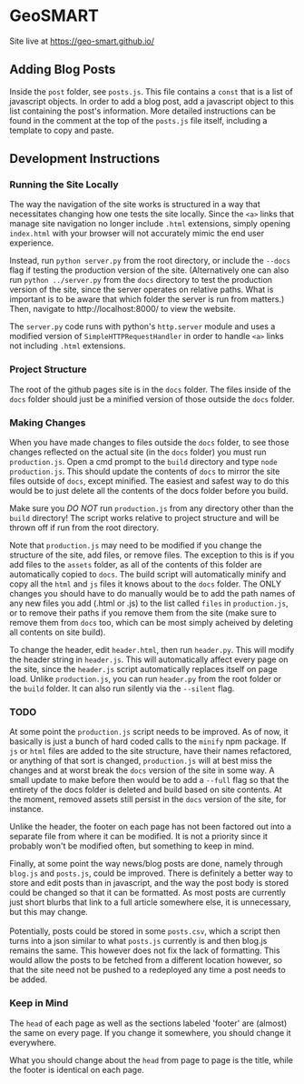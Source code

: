 # GeoSMART

Site live at https://geo-smart.github.io/

## Adding Blog Posts

Inside the `post` folder, see `posts.js`. This file contains a `const` that is a list of javascript objects. In order to add a blog post, add a javascript object to this list containing the post's information. More detailed instructions can be found in the comment at the top of the `posts.js` file itself, including a template to copy and paste.

## Development Instructions

### Running the Site Locally

The way the navigation of the site works is structured in a way that necessitates changing how one tests the site locally. Since the `<a>` links that manage site navigation no longer include `.html` extensions, simply opening `index.html` with your browser will not accurately mimic the end user experience.

Instead, run `python server.py` from the root directory, or include the `--docs` flag if testing the production version of the site. (Alternatively one can also run `python ../server.py` from the `docs` directory to test the production version of the site, since the server operates on relative paths. What is important is to be aware that which folder the server is run from matters.) Then, navigate to http://localhost:8000/ to view the website.

The `server.py` code runs with python's `http.server` module and uses a modified version of `SimpleHTTPRequestHandler` in order to handle `<a>` links not including `.html` extensions.

### Project Structure

The root of the github pages site is in the `docs` folder. The files inside of the `docs` folder should just be a minified version of those outside the `docs` folder.

### Making Changes

When you have made changes to files outside the `docs` folder, to see those changes reflected on the actual site (in the `docs` folder) you must run `production.js`. Open a cmd prompt to the `build` directory and type `node production.js`. This should update the contents of `docs` to mirror the site files outside of `docs`, except minified. The easiest and safest way to do this would be to just delete all the contents of the docs folder before you build.

Make sure you *DO NOT* run `production.js` from any directory other than the `build` directory! The script works relative to project structure and will be thrown off if run from the root directory.

Note that `production.js` may need to be modified if you change the structure of the site, add files, or remove files. The exception to this is if you add files to the `assets` folder, as all of the contents of this folder are automatically copied to `docs`. The build script will automatically minify and copy all the `html` and `js` files it knows about to the  `docs` folder. The ONLY changes you should have to do manually would be to add the path names of any new files you add (.html or .js) to the list called `files` in `production.js`, or to remove their paths if you remove them from the site (make sure to remove them from `docs` too, which can be most simply acheived by deleting all contents on site build).

To change the header, edit `header.html`, then run `header.py`. This will modify the header string in `header.js`. This will automatically affect every page on the site, since the `header.js` script automatically replaces itself on page load. Unlike `production.js`, you can run `header.py` from the root folder or the `build` folder. It can also run silently via the `--silent` flag.

### TODO

At some point the `production.js` script needs to be improved. As of now, it basically is just a bunch of hard coded calls to the `minify` npm package. If `js` or `html` files are added to the site structure, have their names refactored, or anything of that sort is changed, `production.js` will at best miss the changes and at worst break the `docs` version of the site in some way. A small update to make before then would be to add a `--full` flag so that the entirety of the docs folder is deleted and build based on site contents. At the moment, removed assets still persist in the `docs` version of the site, for instance.

Unlike the header, the footer on each page has not been factored out into a separate file from where it can be modified. It is not a priority since it probably won't be modified often, but something to keep in mind.

Finally, at some point the way news/blog posts are done, namely through `blog.js` and `posts.js`, could be improved. There is definitely a better way to store and edit posts than in javascript, and the way the post body is stored could be changed so that it can be formatted. As most posts are currently just short blurbs that link to a full article somewhere else, it is unnecessary, but this may change.
<br><br>
Potentially, posts could be stored in some `posts.csv`, which a script then turns into a json similar to what `posts.js` currently is and then blog.js remains the same. This however does
not fix the lack of formatting. This would allow the posts to be fetched from a different location however, so that the site need not be pushed to a redeployed any time a post needs to be added.

### Keep in Mind

The `head` of each page as well as the sections labeled 'footer' are (almost) the same on every page. If you change it somewhere, you should change it everywhere.

What you should change about the `head` from page to page is the title, while the footer is identical on each page.